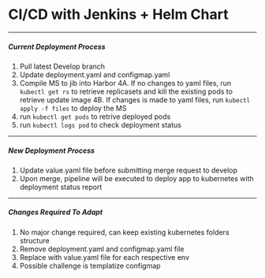 # CI/CD with Jenkins + Helm Chart
---
##### Current Deployment Process
1. Pull latest Develop branch
2. Update deployment.yaml and configmap.yaml 
3. Compile MS to jib into Harbor
4A. If no changes to yaml files, run `kubectl get rs` to retrieve replicasets and kill the existing pods to retrieve update image
4B. If changes is made to yaml files, run `kubectl apply -f files` to deploy the MS
5. run `kubectl get pods` to retrive deployed pods
6. run `kubectl logs pod` to check deployment status
---
##### New Deployment Process
1. Update value.yaml file before submitting merge request to develop
2. Upon merge, pipeline will be executed to deploy app to kubernetes with deployment status report 

---
##### Changes Required To Adapt
1. No major change required, can keep existing kubernetes folders structure
2. Remove deployment.yaml and configmap.yaml file
3. Replace with value.yaml file for each respective env
4. Possible challenge is templatize configmap 
